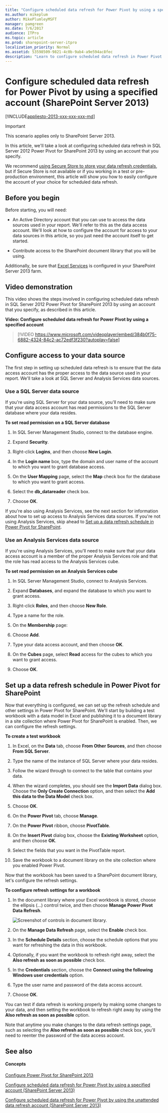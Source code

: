 ```yaml
---
title: "Configure scheduled data refresh for Power Pivot by using a specified account (SharePoint Server 2013)"
ms.author: mikeplum
author: MikePlumleyMSFT
manager: pamgreen
ms.date: 7/6/2017
audience: ITPro
ms.topic: article
ms.prod: sharepoint-server-itpro
localization_priority: Normal
ms.assetid: 53598509-9821-4c0b-9ab4-a9e594ac8fec
description: "Learn to configure scheduled data refresh in Power Pivot for SharePoint by using an account that you specify."
---
```


# Configure scheduled data refresh for Power Pivot by using a specified account (SharePoint Server 2013)

[!INCLUDE[appliesto-2013-xxx-xxx-xxx-md](../includes/appliesto-2013-xxx-xxx-xxx-md.md)] 
  
> [!IMPORTANT]
> This scenario applies only to SharePoint Server 2013. 
  
In this article, we'll take a look at configuring scheduled data refresh in SQL Server 2012 Power Pivot for SharePoint 2013 by using an account that you specify.
  
We recommend [using Secure Store to store your data refresh credentials](data-refresh-using-secure-store.md), but if Secure Store is not available or if you working in a test or pre-production environment, this article will show you how to easily configure the account of your choice for scheduled data refresh.
  
## Before you begin
<a name="begin"> </a>

Before starting, you will need:
  
- An Active Directory account that you can use to access the data sources used in your report. We'll refer to this as the data access account. We'll look at how to configure the account for access to your data sources in this article, so you just need the account itself to get started.
    
- Contribute access to the SharePoint document library that you will be using.
    
Additionally, be sure that [Excel Services](excel-services-overview.md) is configured in your SharePoint Server 2013 farm. 
  
## Video demonstration
<a name="VideoDemonstration"> </a>

This video shows the steps involved in configuring scheduled data refresh in SQL Server 2012 Power Pivot for SharePoint 2013 by using an account that you specify, as described in this article.
  
**Video: Configure scheduled data refresh for Power Pivot by using a specified account**

> [!VIDEO https://www.microsoft.com/videoplayer/embed/384b0f75-6882-4324-84c2-ac72edf3f230?autoplay=false]
## Configure access to your data source
<a name="proc1"> </a>

The first step in setting up scheduled data refresh is to ensure that the data access account has the proper access to the data source used in your report. We'll take a look at SQL Server and Analysis Services data sources.
  
### Use a SQL Server data source

If you're using SQL Server for your data source, you'll need to make sure that your data access account has read permissions to the SQL Server database where your data resides.
  
 **To set read permission on a SQL Server database**
  
1. In SQL Server Management Studio, connect to the database engine.
    
2. Expand **Security**.
    
3. Right-click **Logins**, and then choose **New Login**.
    
4. In the **Login name** box, type the domain and user name of the account to which you want to grant database access. 
    
5. On the **User Mapping** page, select the **Map** check box for the database to which you want to grant access. 
    
6. Select the **db_datareader** check box. 
    
7. Choose **OK**.
    
If you're also using Analysis Services, see the next section for information about how to set up access to Analysis Services data sources. If you're not using Analysis Services, skip ahead to [Set up a data refresh schedule in Power Pivot for SharePoint](data-refresh-using-a-specified-account.md#ver).
  
### Use an Analysis Services data source

If you're using Analysis Services, you'll need to make sure that your data access account is a member of the proper Analysis Services role and that the role has read access to the Analysis Services cube.
  
 **To set read permission on an Analysis Services cube**
  
1. In SQL Server Management Studio, connect to Analysis Services.
    
2. Expand **Databases**, and expand the database to which you want to grant access.
    
3. Right-click **Roles**, and then choose **New Role**.
    
4. Type a name for the role.
    
5. On the **Membership** page: 
    
1. Choose **Add**.
    
2. Type your data access account, and then choose **OK**.
    
6. On the **Cubes** page, select **Read** access for the cubes to which you want to grant access. 
    
7. Choose **OK**.
    
## Set up a data refresh schedule in Power Pivot for SharePoint
<a name="ver"> </a>

Now that everything is configured, we can set up the refresh schedule and other settings in Power Pivot for SharePoint. We'll start by building a test workbook with a data model in Excel and publishing it to a document library in a site collection where Power Pivot for SharePoint is enabled. Then, we can configure the refresh settings.
  
 **To create a test workbook**
  
1. In Excel, on the **Data** tab, choose **From Other Sources**, and then choose **From SQL Server**.
    
2. Type the name of the instance of SQL Server where your data resides.
    
3. Follow the wizard through to connect to the table that contains your data.
    
4. When the wizard completes, you should see the **Import Data** dialog box. Choose the **Only Create Connection** option, and then select the **Add this data to the Data Model** check box. 
    
5. Choose **OK**.
    
6. On the **Power Pivot** tab, choose **Manage**.
    
7. On the **Power Pivot** ribbon, choose **PivotTable**.
    
8. On the **Insert Pivot** dialog box, choose the **Existing Worksheet** option, and then choose **OK**.
    
9. Select the fields that you want in the PivotTable report.
    
10. Save the workbook to a document library on the site collection where you enabled Power Pivot.
    
Now that the workbook has been saved to a SharePoint document library, let's configure the refresh settings.
  
 **To configure refresh settings for a workbook**
  
1. In the document library where your Excel workbook is stored, choose the ellipsis (...) control twice, and then choose **Manage Power Pivot Data Refresh**.
    
    ![Screenshot of controls in document library.](../media/PowerPivotDocLibraryControls.png)
  
2. On the **Manage Data Refresh** page, select the **Enable** check box. 
    
3. In the **Schedule Details** section, choose the schedule options that you want for refreshing the data in this workbook. 
    
4. Optionally, if you want the workbook to refresh right away, select the **Also refresh as soon as possible** check box. 
    
5. In the **Credentials** section, choose the **Connect using the following Windows user credentials** option. 
    
6. Type the user name and password of the data access account.
    
7. Choose **OK**.
    
You can test if data refresh is working properly by making some changes to your data, and then setting the workbook to refresh right away by using the **Also refresh as soon as possible** option. 
  
Note that anytime you make changes to the data refresh settings page, such as selecting the **Also refresh as soon as possible** check box, you'll need to reenter the password of the data access account. 
  
## See also
<a name="ver"> </a>

#### Concepts

[Configure Power Pivot for SharePoint 2013](configure-power-pivot-for-sharepoint-2013.md)
  
[Configure scheduled data refresh for Power Pivot by using a specified account (SharePoint Server 2013)](data-refresh-using-a-specified-account.md)
  
[Configure scheduled data refresh for Power Pivot by using the unattended data refresh account (SharePoint Server 2013)](data-refresh-using-the-unattended-data-refresh-account.md)

